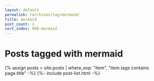 ```yaml
---
layout: default
permalink: /archives/tag/mermaid/
title: mermaid
post_count: 1
sort_index: 998-mermaid
---
```

<h1 class="page-heading">Posts tagged with mermaid</h1>
{% assign posts = site.posts | where_exp: "item", "item.tags contains page.title" -%}
{%- include post-list.html -%}
